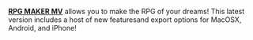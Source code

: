 [**RPG MAKER MV**](https://www.rpgmakerweb.com/products/rpg-maker-mv) allows you to make the RPG of your dreams! This latest version includes a host of new featuresand export options for MacOSX, Android, and iPhone!
